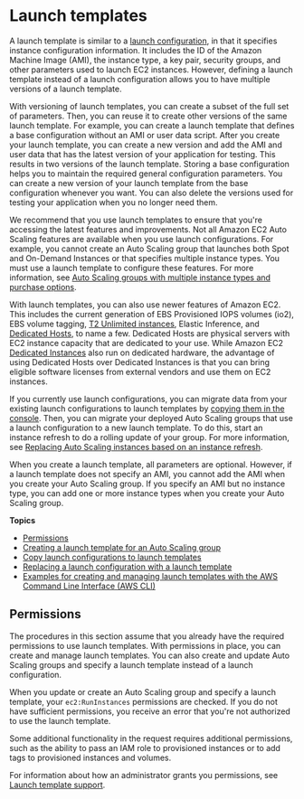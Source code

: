 # Launch templates<a name="LaunchTemplates"></a>

A launch template is similar to a [launch configuration](LaunchConfiguration.md), in that it specifies instance configuration information\. It includes the ID of the Amazon Machine Image \(AMI\), the instance type, a key pair, security groups, and other parameters used to launch EC2 instances\. However, defining a launch template instead of a launch configuration allows you to have multiple versions of a launch template\. 

With versioning of launch templates, you can create a subset of the full set of parameters\. Then, you can reuse it to create other versions of the same launch template\. For example, you can create a launch template that defines a base configuration without an AMI or user data script\. After you create your launch template, you can create a new version and add the AMI and user data that has the latest version of your application for testing\. This results in two versions of the launch template\. Storing a base configuration helps you to maintain the required general configuration parameters\. You can create a new version of your launch template from the base configuration whenever you want\. You can also delete the versions used for testing your application when you no longer need them\. 

We recommend that you use launch templates to ensure that you're accessing the latest features and improvements\. Not all Amazon EC2 Auto Scaling features are available when you use launch configurations\. For example, you cannot create an Auto Scaling group that launches both Spot and On\-Demand Instances or that specifies multiple instance types\. You must use a launch template to configure these features\. For more information, see [Auto Scaling groups with multiple instance types and purchase options](asg-purchase-options.md)\.

With launch templates, you can also use newer features of Amazon EC2\. This includes the current generation of EBS Provisioned IOPS volumes \(io2\), EBS volume tagging, [T2 Unlimited instances](https://docs.aws.amazon.com/AWSEC2/latest/UserGuide/burstable-performance-instances-unlimited-mode-concepts.html), Elastic Inference, and [Dedicated Hosts](https://docs.aws.amazon.com/AWSEC2/latest/UserGuide/dedicated-hosts-overview.html), to name a few\. Dedicated Hosts are physical servers with EC2 instance capacity that are dedicated to your use\. While Amazon EC2 [Dedicated Instances](https://docs.aws.amazon.com/AWSEC2/latest/UserGuide/dedicated-instance.html) also run on dedicated hardware, the advantage of using Dedicated Hosts over Dedicated Instances is that you can bring eligible software licenses from external vendors and use them on EC2 instances\. 

If you currently use launch configurations, you can migrate data from your existing launch configurations to launch templates by [copying them in the console](https://docs.aws.amazon.com/autoscaling/ec2/userguide/copy-launch-config.html)\. Then, you can migrate your deployed Auto Scaling groups that use a launch configuration to a new launch template\. To do this, start an instance refresh to do a rolling update of your group\. For more information, see [Replacing Auto Scaling instances based on an instance refresh](asg-instance-refresh.md)\. 

When you create a launch template, all parameters are optional\. However, if a launch template does not specify an AMI, you cannot add the AMI when you create your Auto Scaling group\. If you specify an AMI but no instance type, you can add one or more instance types when you create your Auto Scaling group\.

**Topics**
+ [Permissions](#launch-templates-permissions)
+ [Creating a launch template for an Auto Scaling group](create-launch-template.md)
+ [Copy launch configurations to launch templates](copy-launch-config.md)
+ [Replacing a launch configuration with a launch template](replace-launch-config.md)
+ [Examples for creating and managing launch templates with the AWS Command Line Interface \(AWS CLI\)](examples-launch-templates-aws-cli.md)

## Permissions<a name="launch-templates-permissions"></a>

The procedures in this section assume that you already have the required permissions to use launch templates\. With permissions in place, you can create and manage launch templates\. You can also create and update Auto Scaling groups and specify a launch template instead of a launch configuration\. 

When you update or create an Auto Scaling group and specify a launch template, your `ec2:RunInstances` permissions are checked\. If you do not have sufficient permissions, you receive an error that you're not authorized to use the launch template\. 

Some additional functionality in the request requires additional permissions, such as the ability to pass an IAM role to provisioned instances or to add tags to provisioned instances and volumes\.

For information about how an administrator grants you permissions, see [Launch template support](ec2-auto-scaling-launch-template-permissions.md)\.